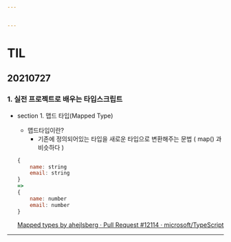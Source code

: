 ```yaml
---


---
```


<h1 id="til">TIL</h1>
<h2 id="section">20210727</h2>
<h3 id="실전 프로젝트로 배우는 타입스크립트">1. 실전 프로젝트로 배우는 타입스크립트</h3>

- section 1. 맵드 타입(Mapped Type)
    - 맵드타입이란?
        - 기존에 정의되어있는 타입을 새로운 타입으로 변환해주는 문법 ( map() 과 비슷하다 ) 

    ```jsx
    {
        name: string
        email: string
    }
    =>
    {
        name: number
        email: number
    }
    ```

    [Mapped types by ahejlsberg · Pull Request #12114 · microsoft/TypeScript](https://github.com/Microsoft/TypeScript/pull/12114)


<hr>

